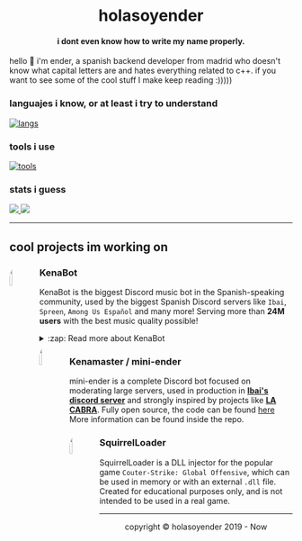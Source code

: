 
<center>
    <h1 align="center">holasoyender</h1>
    <h4 align="center">i dont even know how to write my name properly.</h4>
</center>

hello :wave: i'm ender, a spanish backend developer from madrid who doesn't know what capital letters are and hates everything related to c++. if you want to see some of the cool stuff I make keep reading :)))))

### languajes i know, or at least i try to understand

[![langs](https://skillicons.dev/icons?i=c,cpp,kotlin,java,rust,js,ts)](https://github.com/holasoyender)

### tools i use
[![tools](https://skillicons.dev/icons?i=aws,cmake,cloudflare,docker,kubernetes,git,gradle,grafana,prometheus,mongodb,postgres,redis,nodejs,visualstudio,discord)](https://github.com/holasoyender)

### stats i guess
<div id="images">
  <a href="https://github.com/holasoyender">
    <img src="https://github-readme-stats.vercel.app/api/top-langs/?username=holasoyender&langs_count=10&include_all_commits=true&show_icons=truecount_private=true&layout=compact&theme=dark&hide_border=true&bg_color=1a1c1f&border_radius=10&custom_title=top%20langs">
  </a>
  <a href="https://github.com/holasoyender">
  <img src="https://github-readme-stats.vercel.app/api?username=holasoyender&count_private=true&include_all_commits=true&show_icons=truecount_private=true&layout=compact&theme=dark&hide_border=true&bg_color=1a1c1f&border_radius=10&custom_title=stats%20stuff">
      </a>
</div>

---

## cool projects im working on
<a href="https://kenabot.xyz">
    <img align='left' src='https://cdn.discordapp.com/attachments/839400943517827092/1087018762651312169/avatar.png' width='10%' style="border-radius: 25px">
</a>

### KenaBot

KenaBot is the biggest Discord music bot in the Spanish-speaking community, used by the biggest Spanish Discord servers like `Ibai`, `Spreen`, `Among Us Español` and many more! Serving more than **24M users** with the best music quality possible!
<details>
  <summary>:zap: Read more about KenaBot</summary>
  
  ### [Visit KenaBot's website here](https://kenabot.xyz) - [Invite the bot](https://www.kenabot.xyz/#bots) - [Open Source](https://github.com/Kenabot) - [Meet the team](https://www.kenabot.xyz/team) - [Support server](https://www.kenabot.xyz/support)
  
#### Our sponsors
KenaBot would not exist without our sponsors, who help us to keep the bot always connected and maintain our quality standard.

<div id="images">
  <a href="https://www.jetbrains.com/">
    <img src="https://cdn.discordapp.com/attachments/839400943517827092/1087026959806124103/jb.png" width='20%'>
  </a>
  <a href="https://aws.amazon.com/">
    <img src="https://cdn.discordapp.com/attachments/839400943517827092/1087026480866930718/aws.png" width='20%'>
  </a>
  <a href="https://www.twitch.tv/ibai">
    <img src="https://cdn.discordapp.com/attachments/839400943517827092/1087026481064054794/ibai.png" width='20%'>
  </a>
  <a href="https://oracle.com">
    <img src="https://cdn.discordapp.com/attachments/839400943517827092/1087028696927449230/oracle.png" width='20%'>
  </a>
</div>

</details>

<a href="https://discord.gg/ibai">
    <img align='left' src='https://cdn.discordapp.com/attachments/839400943517827092/1087032734494502932/km.png' width='10%' style="border-radius: 25px">
</a>

### Kenamaster / mini-ender

mini-ender is a complete Discord bot focused on moderating large servers, used in production in **[Ibai's discord server](https://discord.gg/ibai)** and strongly inspired by projects like **[LA CABRA](https://lacabra.app)**. Fully open source, the code can be found [here](https://github.com/holasoyender/mini-ender)
<br>
More information can be found inside the repo.


<a href="https://github.com/holasoyender/SquirrelLoader">
    <img align='left' src='https://cdn.discordapp.com/attachments/839400943517827092/1087038323345862767/cs.png' width='10%' style="border-radius: 25px">
</a>

### SquirrelLoader

SquirrelLoader is a DLL injector for the popular game `Couter-Strike: Global Offensive`, which can be used in memory or with an external `.dll` file. Created for educational purposes only, and is not intended to be used in a real game.

---

<center>
    <p align="center">copyright © holasoyender 2019 - Now</p>
</center>
